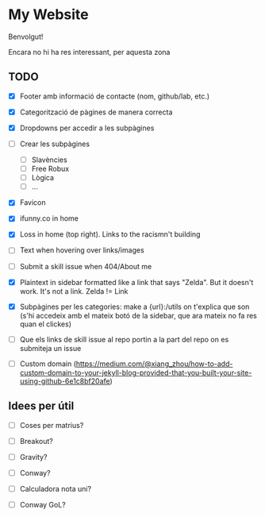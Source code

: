 # My Website

Benvolgut!

Encara no hi ha res interessant, per aquesta zona


## TODO
- [X] Footer amb informació de contacte (nom, github/lab, etc.)
- [X] Categorització de pàgines de manera correcta
- [X] Dropdowns per accedir a les subpàgines
- [ ] Crear les subpàgines
    - [ ] Slavències
    - [ ] Free Robux
    - [ ] Lògica
    - [ ] ...
- [X] Favicon
- [X] ifunny.co in home
- [X] Loss in home (top right). Links to the racismn't building
- [ ] Text when hovering over links/images
- [ ] Submit a skill issue when 404/About me
- [X] Plaintext in sidebar formatted like a link that says "Zelda". But it doesn't work. It's not a link. Zelda != Link
- [X] Subpàgines per les categories: make a {url}:/utils on t'explica que son (s'hi accedeix amb el mateix botó de la sidebar, que ara mateix no fa res quan el clickes)
- [ ] Que els links de skill issue al repo portin a la part del repo on es submiteja un issue
- [ ] Custom domain (https://medium.com/@xiang_zhou/how-to-add-custom-domain-to-your-jekyll-blog-provided-that-you-built-your-site-using-github-6e1c8bf20afe)


## Idees per útil
- [ ] Coses per matrius?
- [ ] Breakout?
- [ ] Gravity?
- [ ] Conway?
- [ ] Calculadora nota uni?
- [ ] Conway GoL?

